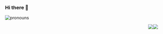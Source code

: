 ### Hi there 👋
![pronouns](https://img.shields.io/endpoint?url=https%3A%2F%2Fpronoundb.org%2Fshields%2F5fd6ee7f03a32f34d711b80a)
<!--
**j0hnmeow/j0hnmeow** is a ✨ _special_ ✨ repository because its `README.md` (this file) appears on your GitHub profile.

Here are some ideas to get you started:

- 🔭 I’m currently working on ...
- 🌱 I’m currently learning ...
- 👯 I’m looking to collaborate on ...
- 🤔 I’m looking for help with ...
- 💬 Ask me about ...
- 📫 How to reach me: ...
- 😄 Pronouns: ...
- ⚡ Fun fact: ...
-->
<img style="float: right" src="https://github-readme-stats.vercel.app/api?username=j0hnmeow&show_icons=true&count_private=true&theme=dark">
<img style="float: right" src="https://github-readme-stats.vercel.app/api/top-langs/?username=j0hnmeow&theme=dark&layout=compact&hide_title=true">
